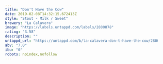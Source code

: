 ```yaml
---
title: "Don't Have the Cow"
date: 2019-02-08T14:32:15.672413Z
style: "Stout - Milk / Sweet"
brewery: "La Calavera"
image: "https://labels.untappd.com/labels/2800878"
rating: "3.58"
description: ""
untappd_url: "https://untappd.com/b/la-calavera-don-t-have-the-cow/2800878"
abv: "7.0"
ibu: "0"
robots: noindex,nofollow
---
```


